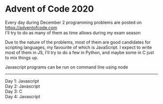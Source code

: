 # Advent of Code 2020


Every day during December 2 programming problems are posted on https://adventofcode.com <br />
I'll try to do as many of them as time allows during my exam season <br />


Due to the nature of the problems, most of them are good candidates for scripting languages, my favourite of which is JavaScript.
I expect to write most of them in JS, I'll try to do a few in Python, and maybe some in C just to mix things up.

Javascript programs can be run on command line using node

<hr />
Day 1: Javascript<br />
Day 2: Javascript<br />
Day 3: C<br />
Day 4: Javascript<br />